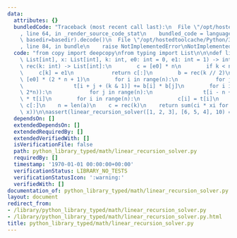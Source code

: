 ```yaml
---
data:
  attributes: {}
  bundledCode: "Traceback (most recent call last):\n  File \"/opt/hostedtoolcache/Python/3.8.5/x64/lib/python3.8/site-packages/onlinejudge_verify/documentation/build.py\"\
    , line 64, in _render_source_code_stat\n    bundled_code = language.bundle(stat.path,\
    \ basedir=basedir).decode()\n  File \"/opt/hostedtoolcache/Python/3.8.5/x64/lib/python3.8/site-packages/onlinejudge_verify/languages/python.py\"\
    , line 84, in bundle\n    raise NotImplementedError\nNotImplementedError\n"
  code: "from copy import deepcopy\nfrom typing import List\n\n\ndef linear_recursion_solver(a:\
    \ List[int], x: List[int], k: int, e0: int = 0, e1: int = 1) -> int:\n    def\
    \ rec(k: int) -> List[int]:\n        c = [e0] * n\n        if k < n:\n       \
    \     c[k] = e1\n            return c[:]\n        b = rec(k // 2)\n        t =\
    \ [e0] * (2 * n + 1)\n        for i in range(n):\n            for j in range(n):\n\
    \                t[i + j + (k & 1)] += b[i] * b[j]\n        for i in reversed(range(n,\
    \ 2*n)):\n            for j in range(n):\n                t[i - n + j] += a[j]\
    \ * t[i]\n        for i in range(n):\n            c[i] = t[i]\n        return\
    \ c[:]\n    n = len(a)\n    c = rec(k)\n    return sum(ci * xi for ci, xi in zip(c,\
    \ x))\n\nassert(linear_recursion_solver([1, 2, 3], [6, 5, 4], 10) == 220696)\n"
  dependsOn: []
  extendedDependsOn: []
  extendedRequiredBy: []
  extendedVerifiedWith: []
  isVerificationFile: false
  path: python_library_typed/math/linear_recursion_solver.py
  requiredBy: []
  timestamp: '1970-01-01 00:00:00+00:00'
  verificationStatus: LIBRARY_NO_TESTS
  verificationStatusIcon: ':warning:'
  verifiedWith: []
documentation_of: python_library_typed/math/linear_recursion_solver.py
layout: document
redirect_from:
- /library/python_library_typed/math/linear_recursion_solver.py
- /library/python_library_typed/math/linear_recursion_solver.py.html
title: python_library_typed/math/linear_recursion_solver.py
---
```

